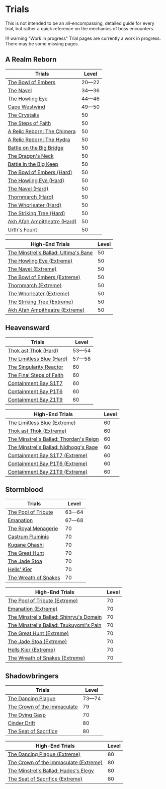 # Trials

This is not intended to be an all-encompassing, detailed guide for every trial, but rather a quick reference on the mechanics of boss encounters.

!!! warning "Work in progress"
    Trial pages are currently a work in progress. There may be some missing pages.

## A Realm Reborn

| Trials                                                                                  | Level |
|-----------------------------------------------------------------------------------------|-------|
| [The Bowl of Embers](/duties/trials/a-realm-reborn/the-bowl-of-embers)                  | 20—22 |
| [The Navel](/duties/trials/a-realm-reborn/the-navel)                                    | 34—36 |
| [The Howling Eye](/duties/trials/a-realm-reborn/the-howling-eye)                        | 44—46 |
| [Cape Westwind](/duties/trials/a-realm-reborn/cape-westwind)                            | 49—50 |
| [The Crystalis](/duties/trials/a-realm-reborn/the-crystalis)                            | 50    |
| [The Steps of Faith](/duties/trials/a-realm-reborn/the-steps-of-faith)                  | 50    |
| [A Relic Reborn: The Chimera](/duties/trials/a-realm-reborn/a-relic-reborn-the-chimera) | 50    |
| [A Relic Reborn: The Hydra](/duties/trials/a-realm-reborn/a-relic-reborn-the-hydra)     | 50    |
| [Battle on the Big Bridge](/duties/trials/a-realm-reborn/battle-on-the-big-bridge)      | 50    |
| [The Dragon's Neck](/duties/trials/a-realm-reborn/the-dragons-neck)                     | 50    |
| [Battle in the Big Keep](/duties/trials/a-realm-reborn/battle-in-the-big-keep)          | 50    |
| [The Bowl of Embers (Hard)](/duties/trials/a-realm-reborn/the-bowl-of-embers-hard)      | 50    |
| [The Howling Eye (Hard)](/duties/trials/a-realm-reborn/the-howling-eye-hard)            | 50    |
| [The Navel (Hard)](/duties/trials/a-realm-reborn/the-navel-hard)                        | 50    |
| [Thornmarch (Hard)](/duties/trials/a-realm-reborn/thornmarch-hard)                      | 50    |
| [The Whorleater (Hard)](/duties/trials/a-realm-reborn/the-whorleater-hard)              | 50    |
| [The Striking Tree (Hard)](/duties/trials/a-realm-reborn/the-striking-tree-hard)        | 50    |
| [Akh Afah Ampitheatre (Hard)](/duties/trials/a-realm-reborn/akh-afah-ampitheatre-hard)  | 50    |
| [Urth's Fount](/duties/trials/a-realm-reborn/urths-fount)                               | 50    |

| High-End Trials                                                                                         | Level |
|---------------------------------------------------------------------------------------------------------|-------|
| [The Minstrel's Ballad: Ultima's Bane](/duties/trials/a-realm-reborn/the-minstrels-ballad-ultimas-bane) | 50    |
| [The Howling Eye (Extreme)](/duties/trials/a-realm-reborn/the-howling-eye-extreme)                      | 50    |
| [The Navel (Extreme)](/duties/trials/a-realm-reborn/the-navel-extreme)                                  | 50    |
| [The Bowl of Embers (Extreme)](/duties/trials/a-realm-reborn/the-bowl-of-embers-extreme)                | 50    |
| [Thornmarch (Extreme)](/duties/trials/a-realm-reborn/thornmarch-extreme)                                | 50    |
| [The Whorleater (Extreme)](/duties/trials/a-realm-reborn/the-whorleater-extreme)                        | 50    |
| [The Striking Tree (Extreme)](/duties/trials/a-realm-reborn/the-striking-tree-extreme)                  | 50    |
| [Akh Afah Ampitheatre (Extreme)](/duties/trials/a-realm-reborn/akh-afah-ampitheatre-extreme)            | 50    |

## Heavensward

| Trials                                                                          | Level |
|---------------------------------------------------------------------------------|-------|
| [Thok ast Thok (Hard)](/duties/trials/heavensward/thok-ast-thok-hard)           | 53—54 |
| [The Limitless Blue (Hard)](/duties/trials/heavensward/the-limitless-blue-hard) | 57—58 |
| [The Singularity Reactor](/duties/trials/heavensward/the-singularity-reactor)   | 60    |
| [The Final Steps of Faith](/duties/trials/heavensward/the-final-steps-of-faith) | 60    |
| [Containment Bay S1T7](/duties/trials/heavensward/containment-bay-s1t7)         | 60    |
| [Containment Bay P1T6](/duties/trials/heavensward/containment-bay-p1t6)         | 60    |
| [Containment Bay Z1T9](/duties/trials/heavensward/containment-bay-z1t9)         | 60    |

| High-End Trials                                                                                          | Level |
|----------------------------------------------------------------------------------------------------------|-------|
| [The Limitless Blue (Extreme)](/duties/trials/heavensward/the-limitless-blue-extreme)                    | 60    |
| [Thok ast Thok (Extreme)](/duties/trials/heavensward/thok-ast-thok-extreme)                              | 60    |
| [The Minstrel's Ballad: Thordan's Reign](/duties/trials/heavensward/the-minstrels-ballad-thordans-reign) | 60    |
| [The Minstrel's Ballad: Nidhogg's Rage](/duties/trials/heavensward/the-minstrels-ballad-nidhoggs-rage)   | 60    |
| [Containment Bay S1T7 (Extreme)](/duties/trials/heavensward/containment-bay-s1t7-extreme)                | 60    |
| [Containment Bay P1T6 (Extreme)](/duties/trials/heavensward/containment-bay-p1t6-extreme)                | 60    |
| [Containment Bay Z1T9 (Extreme)](/duties/trials/heavensward/containment-bay-z1t9-extreme)                | 60    |

## Stormblood

| Trials                                                                 | Level |
|------------------------------------------------------------------------|-------|
| [The Pool of Tribute](/duties/trials/stormblood/the-pool-of-tribute)   | 63—64 |
| [Emanation](/duties/trials/stormblood/emanation)                       | 67—68 |
| [The Royal Menagerie](/duties/trials/stormblood/the-royal-menagerie)   | 70    |
| [Castrum Fluminis](/duties/trials/stormblood/castrum-fluminis)         | 70    |
| [Kugane Ohashi](/duties/trials/stormblood/kugane-ohashi)               | 70    |
| [The Great Hunt](/duties/trials/stormblood/the-great-hunt)             | 70    |
| [The Jade Stoa](/duties/trials/stormblood/the-jade-stoa)               | 70    |
| [Hells' Kier](/duties/trials/stormblood/hells-kier)                    | 70    |
| [The Wreath of Snakes](/duties/trials/stormblood/the-wreath-of-snakes) | 70    |

| High-End Trials                                                                                           | Level |
|-----------------------------------------------------------------------------------------------------------|-------|
| [The Pool of Tribute (Extreme)](/duties/trials/stormblood/the-pool-of-tribute-extreme)                    | 70    |
| [Emanation (Extreme)](/duties/trials/stormblood/emanation-extreme)                                        | 70    |
| [The Minstrel's Ballad: Shinryu's Domain](/duties/trials/stormblood/the-minstrels-ballad-shinryus-domain) | 70    |
| [The Minstrel's Ballad: Tsukuyomi's Pain](/duties/trials/stormblood/the-minstrels-ballad-tsukuyomis-pain) | 70    |
| [The Great Hunt (Extreme)](/duties/trials/stormblood/the-great-hunt-extreme)                              | 70    |
| [The Jade Stoa (Extreme)](/duties/trials/stormblood/the-jade-stoa-extreme)                                | 70    |
| [Hells Kier (Extreme)](/duties/trials/stormblood/hells-kier-extreme)                                      | 70    |
| [The Wreath of Snakes (Extreme)](/duties/trials/stormblood/the-wreath-of-snakes-extreme)                  | 70    |

## Shadowbringers

| Trials                                                                                   | Level |
|------------------------------------------------------------------------------------------|-------|
| [The Dancing Plague](/duties/trials/shadowbringers/the-dancing-plague)                   | 73—74 |
| [The Crown of the Immaculate](/duties/trials/shadowbringers/the-crown-of-the-immaculate) | 79    |
| [The Dying Gasp](/duties/trials/shadowbringers/the-dying-gasp)                           | 70    |
| [Cinder Drift](/duties/trials/shadowbringers/cinder-drift)                               | 80    |
| [The Seat of Sacrifice](/duties/trials/shadowbringers/the-seat-of-sacrifice)             | 80    |

| High-End Trials                                                                                            | Level |
|------------------------------------------------------------------------------------------------------------|-------|
| [The Dancing Plague (Extreme)](/duties/trials/shadowbringers/the-dancing-plague-extreme)                   | 80    |
| [The Crown of the Immaculate (Extreme)](/duties/trials/shadowbringers/the-crown-of-the-immaculate-extreme) | 80    |
| [The Minstrel's Ballad: Hades's Elegy](/duties/trials/shadowbringers/the-minstrels-ballad-hadess-elegy)    | 80    |
| [The Seat of Sacrifice (Extreme)](/duties/trials/shadowbringers/the-seat-of-sacrifice-extreme)             | 80    |
